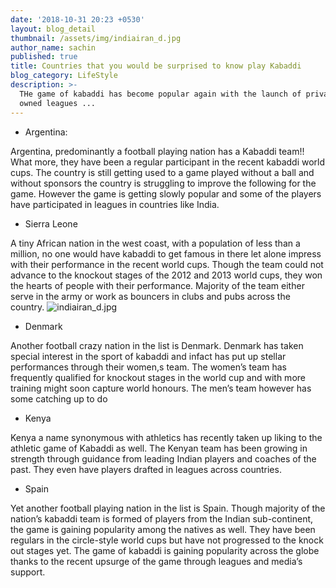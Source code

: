 ```yaml
---
date: '2018-10-31 20:23 +0530'
layout: blog_detail
thumbnail: /assets/img/indiairan_d.jpg
author_name: sachin
published: true
title: Countries that you would be surprised to know play Kabaddi
blog_category: LifeStyle
description: >-
  THe game of kabaddi has become popular again with the launch of privately
  owned leagues ...
---
```

- Argentina:

Argentina, predominantly a football playing nation has a Kabaddi team!! What more, they have been a regular participant in the recent kabaddi world cups. 
The country is still getting used to a game played without a ball	and without sponsors the country is struggling to improve the following for the game. However the game is getting slowly popular and some of the players have participated in leagues in countries like India.

- Sierra Leone

A tiny African nation in the west coast, with a population of less than a million, no one would have kabaddi to get famous in there let alone impress with their performance in the recent world cups.
Though the team could not advance to the knockout stages of the 2012 and 2013 world cups, they won the hearts of people with their performance. Majority of the team either serve in the army or work as bouncers in clubs and pubs across the country.
![indiairan_d.jpg]({{site.baseurl}}/assets/img/indiairan_d.jpg)

- Denmark

Another football crazy nation in the list is Denmark. Denmark has taken special interest in the sport of kabaddi and infact has put up stellar performances through their women,s team. The women’s team has frequently qualified for knockout stages in the world cup and with more training might soon capture world honours. The men’s team however has some catching up to do

- Kenya

Kenya a name synonymous with athletics has recently taken up liking to the athletic game of Kabaddi as well. The Kenyan team has been growing in strength through guidance from leading Indian players and coaches of the past. They even have players drafted in leagues across countries.

- Spain

Yet another football playing nation in the list is Spain. Though majority of the nation’s kabaddi team is formed of players from the Indian sub-continent, the game is gaining popularity among the natives as well. They have been regulars in the circle-style world cups but have not progressed to the knock out stages yet. 
The game of kabaddi is gaining popularity across the globe thanks to the recent upsurge of the game through leagues and media’s support.
